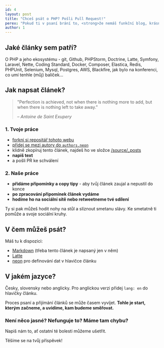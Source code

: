 ```yaml
---
id: 4
layout: post
title: "Chceš psát o PHP? Pošli Pull Request!"
perex: "Pokud ti v psaní brání to, <strong>že nemáš funkční blog, krásný design, velké sociální kruhy pro šíření článků nebo copy-cítění</strong>, máme pro tebe řešení - komunitní blog o PHP. <strong>Nudnou rutinu nech na nás a v klidu se věnuj psaní</strong>."
author: 1
---
```


## Jaké články sem patří?

O PHP a jeho ekosystému - git, Github, PHPStorm, Doctrine, Latte, Symfony, Laravel, Nette, Coding Standard, Docker, Composer, Elastica, Redis, PHPUnit, Selenium, Mysql, Postgres, AWS, Blackfire, jak bylo na konferenci, co umí tenhle (můj) balíček...


## Jak napsat článek?


> "Perfection is achieved, not when there is nothing more to add, but when there is nothing left to take away."
>
> – *Antoine de Saint Exupery*


### 1. Tvoje práce

- [forkni si repositář tohoto webu](https://github.com/pehapkari/pehapkari.cz/)
- [přidej se mezi autory do `authors.neon`](https://github.com/pehapkari/pehapkari.cz/blob/master/source/_data/authors.neon)
- klidně zkopíruj tento článek, najdeš ho ve složce [/source/_posts](https://github.com/pehapkari/pehapkari.cz/tree/master/source/_posts)
- **napiš text**
- a pošli PR ke schválení

### 2. Naše práce

- **přidáme připomínky a copy tipy** - aby tvůj článek zaujal a nepustil do konce
- **po zpracování připomínek článek vydáme**
- **hodíme ho na sociální sítě nebo retweetneme tvé sdílení**

Ty si pak můžeš hodit nohy na stůl a slíznout smetanu slávy. Ke smetatně ti pomůže a svoje sociální kruhy.


## V čem můžeš psát?

Máš tu k dispozici:

- [Markdown](https://guides.github.com/features/mastering-markdown/#examples) (třeba tento článek je napsaný jen v něm)
- [Latte](https://latte.nette.org/)
- [neon](https://ne-on.org/) pro definování dat v hlavičce článku


## V jakém jazyce?

Česky, slovensky nebo anglicky. Pro anglickou verzi přidej `lang: en` do hlavičky článku.


Proces psaní a přijímání článků se může časem vyvíjet. **Tohle je start, kterým začneme, a uvidíme, kam budeme směřovat.**

### Není něco jasné? Nefunguje to? Máme tam chybu?

Napiš nám to, ať ostatní té bolesti můžeme ušetřit.

Těšíme se na tvůj příspěvek!


